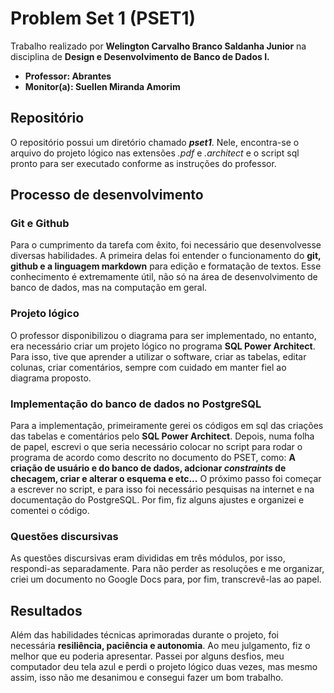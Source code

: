 # Problem Set 1 (PSET1) 

Trabalho realizado por **Welington Carvalho Branco Saldanha Junior** na disciplina de **Design e Desenvolvimento de Banco de Dados I.**
- **Professor: Abrantes**
- **Monitor(a): Suellen Miranda Amorim**

## Repositório

O repositório possui um diretório chamado ***pset1***. Nele, encontra-se o arquivo do projeto lógico nas extensões *.pdf* e *.architect* e o script sql pronto para ser executado conforme as instruções do professor.

## Processo de desenvolvimento

### Git e Github

Para o cumprimento da tarefa com êxito, foi necessário que desenvolvesse diversas habilidades. A primeira delas foi entender o funcionamento do **git, github e a linguagem markdown** para edição e formatação de textos. Esse conhecimento é extremamente útil, não só na área de desenvolvimento de banco de dados, mas na computação em geral.  

### Projeto lógico

O professor disponibilizou o diagrama para ser implementado, no entanto, era necessário criar um projeto lógico no programa **SQL Power Architect**. Para isso, tive que aprender a utilizar o software, criar as tabelas, editar colunas, criar comentários, sempre com cuidado em manter fiel ao diagrama proposto.

### Implementação do banco de dados no PostgreSQL

Para a implementação, primeiramente gerei os códigos em sql das criações das tabelas e comentários pelo **SQL Power Architect**. Depois, numa folha de papel, escrevi o que seria necessário colocar no script para rodar o programa de acordo como descrito no documento do PSET, como: **A criação de usuário e do banco de dados, adcionar *constraints* de checagem, criar e alterar o esquema e etc...** O próximo passo foi começar a escrever no script, e para isso foi necessário pesquisas na internet e na documentação do PostgreSQL. Por fim, fiz alguns ajustes e organizei e comentei o código.

### Questões discursivas

As questões discursivas eram divididas em três módulos, por isso, respondi-as separadamente. Para não perder as resoluções e me organizar, criei um documento no Google Docs para, por fim, transcrevê-las ao papel.

## Resultados

Além das habilidades técnicas aprimoradas durante o projeto, foi necessária **resiliência, paciência e autonomia**. Ao meu julgamento, fiz o melhor que eu poderia apresentar. Passei por alguns desfios, meu computador deu tela azul e perdi o projeto lógico duas vezes, mas mesmo assim, isso não me desanimou e consegui fazer um bom trabalho. 
